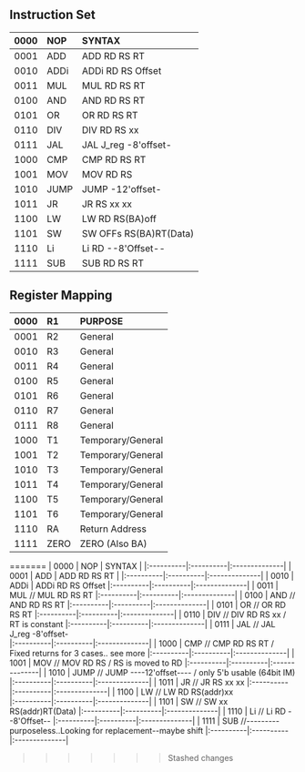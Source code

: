 
## Instruction Set

|   0000    |   NOP     |       SYNTAX        |
|:----------|:----------|:--------------------|
|   0001	  |   ADD     |   ADD RD RS	RT      |
|   0010	  |   ADDi    | ADDi RD RS Offset   |
|   0011	  |   MUL     | MUL	RD	RS	RT      |
|   0100	  |   AND     |  AND	RD	RS	RT    |
|   0101	  |   OR      |  OR	RD	RS	RT      |
|   0110	  |   DIV     | DIV	RD	RS	xx	    | / RT is constant
|   0111	  |   JAL     | JAL	J_reg	-8'offset-|	
|   1000	  |   CMP     | 	CMP	RD	RS	RT    |	/ Fixed returns for 3 cases.. see more
|   1001	  |   MOV     | 	MOV	RD	RS        |		/ RS is moved to RD
|   1010	  |   JUMP    | 	JUMP	-12'offset- |	/ only 5'b usable (64bit IM)
|   1011	  |   JR      | 	JR	RS	xx	xx    |
|   1100	  |   LW      | 	LW	RD	RS(BA)off |	
|   1101	  |   SW      | 	SW	OFFs	RS(BA)RT(Data)|
|   1110	  |   Li      | 	Li	RD	--8'Offset--|
|   1111	  |   SUB     | 	SUB RD RS	RT      |


## Register Mapping


|   0000    |   R1      |       PURPOSE        |
|:----------|:----------|:--------------------|
|   0001	  |   R2      |   General           |
|   0010	  |   R3      |   General           |
|   0011	  |   R4      |   General           |
|   0100	  |   R5      |   General           |
|   0101	  |   R6      |   General           |
|   0110	  |   R7      |   General           | 
|   0111	  |   R8      |   General           |	
|   1000	  |   T1      | Temporary/General   |	
|   1001	  |   T2      | Temporary/General   |		
|   1010	  |   T3      | Temporary/General   |	
|   1011	  |   T4      | Temporary/General   |
|   1100	  |   T5      | Temporary/General   |	
|   1101	  |   T6      | Temporary/General   |
|   1110	  |   RA      | Return Address      |
|   1111	  |  ZERO     | ZERO (Also BA)      |
=======
|   0000    |   NOP     |   SYNTAX    |
|:----------|:----------|:--------------|
|   0001	|   ADD     | ADD RD RS	RT  |
|:----------|:----------|:--------------|
|   0010	|   ADDi    | ADDi RD RS Offset
|:----------|:----------|:--------------|
|   0011	|   MUL	// MUL	RD	RS	RT
|:----------|:----------|:--------------|
|   0100	|   AND	// AND	RD	RS	RT
|:----------|:----------|:--------------|
|   0101	|   OR	// OR	RD	RS	RT
|:----------|:----------|:--------------|
|   0110	|   DIV	// DIV	RD	RS	xx	/ RT is constant
|:----------|:----------|:--------------|
|   0111	|   JAL	// JAL	J_reg	-8'offset-	
|:----------|:----------|:--------------|
|   1000	|   CMP	// CMP	RD	RS	RT	/ Fixed returns for 3 cases.. see more
|:----------|:----------|:--------------|
|   1001	|   MOV	// MOV	RD	RS		/ RS is moved to RD
|:----------|:----------|:--------------|
|   1010	|   JUMP	// JUMP	----12'offset----	/ only 5'b usable (64bit IM)
|:----------|:----------|:--------------|
|   1011	|   JR	// JR	RS	xx	xx
|:----------|:----------|:--------------|
|   1100	|   LW	// LW	RD	RS(addr)xx	
|:----------|:----------|:--------------|
|   1101	|   SW	// SW	xx	RS(addr)RT(Data)
|:----------|:----------|:--------------|
|   1110	|   Li	// Li	RD	--8'Offset--
|:----------|:----------|:--------------|
|   1111	|   SUB	//---------purposeless..Looking for replacement--maybe shift
|:----------|:----------|:--------------|
>>>>>>> Stashed changes
